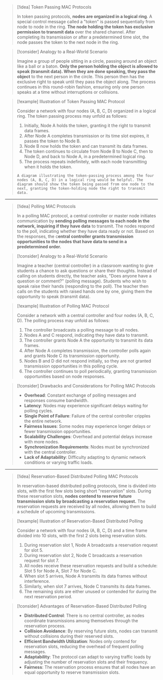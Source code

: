 > [!idea] Token Passing MAC Protocols
>
> In token passing protocols, **nodes are organized in a logical ring**. A special control message called a "token" is passed sequentially from node to node in the ring. **The node holding the token has exclusive permission to transmit data** over the shared channel. After completing its transmission or after a predetermined time slot, the node passes the token to the next node in the ring.

> [!consider] Analogy to a Real-World Scenario
>
> Imagine a group of people sitting in a circle, passing around an object like a ball or a baton. **Only the person holding the object is allowed to speak (transmit data). When they are done speaking, they pass the object** to the next person in the circle. This person then has the exclusive right to speak until they pass the object along. The process continues in this round-robin fashion, ensuring only one person speaks at a time without interruptions or collisions.

> [!example] Illustration of Token Passing MAC Protocol
>
> Consider a network with four nodes (A, B, C, D) organized in a logical ring. The token passing process may unfold as follows:
>
> 1. Initially, Node A holds the token, granting it the right to transmit data frames.
> 2. After Node A completes transmission or its time slot expires, it passes the token to Node B.
> 3. Node B now holds the token and can transmit its data frames.
> 4. The token continues to circulate from Node B to Node C, then to Node D, and back to Node A, in a predetermined logical ring.
> 5. The process repeats indefinitely, with each node transmitting when it holds the token.
>
> ```image_goes_here
> A diagram illustrating the token-passing process among the four nodes (A, B, C, D) in a logical ring would be helpful. The diagram should show the token being passed from one node to the next, granting the token-holding node the right to transmit data.
> ```

<hr>

> [!idea] Polling MAC Protocols
>
> In a polling MAC protocol, a central controller or master node initiates communication by **sending polling messages to each node in the network, inquiring if they have data** to transmit. The nodes respond to the poll, indicating whether they have data ready or not. Based on the responses, the c**entral controller grants transmission opportunities to the nodes that have data to send in a predetermined order.** 

> [!consider] Analogy to a Real-World Scenario
>
> Imagine a teacher (central controller) in a classroom wanting to give students a chance to ask questions or share their thoughts. Instead of calling on students directly, the teacher asks, "Does anyone have a question or comment?" (polling message). Students who wish to speak raise their hands (responding to the poll). The teacher then calls on the students with raised hands one by one, giving them the opportunity to speak (transmit data).

> [!example] Illustration of Polling MAC Protocol 
>
> Consider a network with a central controller and four nodes (A, B, C, D). The polling process may unfold as follows:
>
> 1. The controller broadcasts a polling message to all nodes.
> 2. Nodes A and C respond, indicating they have data to transmit.
> 3. The controller grants Node A the opportunity to transmit its data frames.
> 4. After Node A completes transmission, the controller polls again and grants Node C its transmission opportunity.
> 5. Nodes B and D did not respond initially, so they are not granted transmission opportunities in this polling cycle.
> 6. The controller continues to poll periodically, granting transmission opportunities based on node responses.

> [!consider] Drawbacks and Considerations for Polling MAC Protocols
>
> - **Overhead**: Constant exchange of polling messages and responses consume bandwidth.
> - **Latency**: Nodes may experience significant delays waiting for polling cycles.
> - **Single Point of Failure**: Failure of the central controller cripples the entire network.
> - **Fairness Issues**: Some nodes may experience longer delays or fewer transmission opportunities.
> - **Scalability Challenges**: Overhead and potential delays increase with more nodes.
> - **Synchronization Requirements**: Nodes must be synchronized with the central controller.
> - **Lack of Adaptability**: Difficulty adapting to dynamic network conditions or varying traffic loads.

<hr>


> [!idea] Reservation-Based Distributed Polling MAC Protocols
>
> In reservation-based distributed polling protocols, time is divided into slots, with the first few slots being short "reservation" slots. During these reservation slots, **nodes contend to reserve future transmission slots by broadcasting a reservation request.** The reservation requests are received by all nodes, allowing them to build a schedule of upcoming transmissions.

> [!example] Illustration of Reservation-Based Distributed Polling
>  
> Consider a network with four nodes (A, B, C, D) and a time frame divided into 10 slots, with the first 2 slots being reservation slots.
>
> 1. During reservation slot 1, Node A broadcasts a reservation request for slot 5.
> 2. During reservation slot 2, Node C broadcasts a reservation request for slot 7.
> 3. All nodes receive these reservation requests and build a schedule: Slot 5 for Node A, Slot 7 for Node C.
> 4. When slot 5 arrives, Node A transmits its data frames without interference.
> 5. Similarly, when slot 7 arrives, Node C transmits its data frames.
> 6. The remaining slots are either unused or contended for during the next reservation period.

> [!consider] Advantages of Reservation-Based Distributed Polling
>
> - **Distributed Control**: There is no central controller, as nodes coordinate transmissions among themselves through the reservation process.
> - **Collision Avoidance**: By reserving future slots, nodes can transmit without collisions during their reserved slots.
> - **Efficient Bandwidth Utilization**: Nodes only contend for reservation slots, reducing the overhead of frequent polling messages.
> - **Adaptability**: The protocol can adapt to varying traffic loads by adjusting the number of reservation slots and their frequency.
> - **Fairness**: The reservation process ensures that all nodes have an equal opportunity to reserve transmission slots.